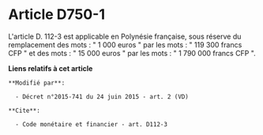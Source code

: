 # Article D750-1

L'article D. 112-3 est applicable en Polynésie française, sous réserve du remplacement des mots : " 1 000 euros " par les
mots : " 119 300 francs CFP " et des mots : " 15 000 euros " par les mots : " 1 790 000 francs CFP ".

**Liens relatifs à cet article**

	**Modifié par**:

	  - Décret n°2015-741 du 24 juin 2015 - art. 2 (VD)

	**Cite**:

	  - Code monétaire et financier - art. D112-3
